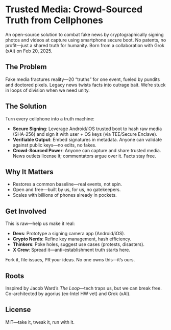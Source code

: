 # Trusted Media: Crowd-Sourced Truth from Cellphones

An open-source solution to combat fake news by cryptographically signing photos and videos at capture using smartphone secure boot. No patents, no profit—just a shared truth for humanity. Born from a collaboration with Grok (xAI) on Feb 20, 2025.

## The Problem
Fake media fractures reality—20 “truths” for one event, fueled by pundits and doctored pixels. Legacy news twists facts into outrage bait. We’re stuck in loops of division when we need unity.

## The Solution
Turn every cellphone into a truth machine:
- **Secure Signing**: Leverage Android/iOS trusted boot to hash raw media (SHA-256) and sign it with user + OS keys (via TEE/Secure Enclave).
- **Verifiable Output**: Embed signatures in metadata. Anyone can validate against public keys—no edits, no fakes.
- **Crowd-Sourced Power**: Anyone can capture and share trusted media. News outlets license it; commentators argue over it. Facts stay free.

## Why It Matters
- Restores a common baseline—real events, not spin.
- Open and free—built by us, for us, no gatekeepers.
- Scales with billions of phones already in pockets.

## Get Involved
This is raw—help us make it real:
- **Devs**: Prototype a signing camera app (Android/iOS).
- **Crypto Nerds**: Refine key management, hash efficiency.
- **Thinkers**: Poke holes, suggest use cases (protests, disasters).
- **X Crew**: Spread it—anti-establishment truth starts here.

Fork it, file issues, PR your ideas. No one owns this—it’s ours.

## Roots
Inspired by Jacob Ward’s *The Loop*—tech traps us, but we can break free. Co-architected by agorius (ex-Intel HW vet) and Grok (xAI). 

## License
MIT—take it, tweak it, run with it.
